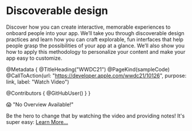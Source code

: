 # Discoverable design

Discover how you can create interactive, memorable experiences to onboard people into your app. We’ll take you through discoverable design practices and learn how you can craft explorable, fun interfaces that help people grasp the possibilities of your app at a glance. We’ll also show you how to apply this methodology to personalize your content and make your app easy to customize.

@Metadata {
   @TitleHeading("WWDC21")
   @PageKind(sampleCode)
   @CallToAction(url: "https://developer.apple.com/wwdc21/10126", purpose: link, label: "Watch Video")

   @Contributors {
      @GitHubUser(<replace this with your GitHub handle>)
   }
}

😱 "No Overview Available!"

Be the hero to change that by watching the video and providing notes! It's super easy:
 [Learn More…](https://wwdcnotes.github.io/WWDCNotes/documentation/wwdcnotes/contributing)
